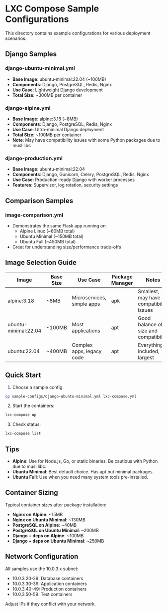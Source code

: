 # LXC Compose Sample Configurations

This directory contains example configurations for various deployment scenarios.

## Django Samples

### django-ubuntu-minimal.yml
- **Base Image**: ubuntu-minimal:22.04 (~100MB)
- **Components**: Django, PostgreSQL, Redis, Nginx
- **Use Case**: Lightweight Django development
- **Total Size**: ~300MB per container

### django-alpine.yml
- **Base Image**: alpine:3.18 (~8MB)
- **Components**: Django, PostgreSQL, Redis, Nginx
- **Use Case**: Ultra-minimal Django deployment
- **Total Size**: ~100MB per container
- **Note**: May have compatibility issues with some Python packages due to musl libc

### django-production.yml
- **Base Image**: ubuntu-minimal:22.04
- **Components**: Django, Gunicorn, Celery, PostgreSQL, Redis, Nginx
- **Use Case**: Production-ready Django with worker processes
- **Features**: Supervisor, log rotation, security settings

## Comparison Samples

### image-comparison.yml
- Demonstrates the same Flask app running on:
  - Alpine Linux (~60MB total)
  - Ubuntu Minimal (~150MB total)
  - Ubuntu Full (~450MB total)
- Great for understanding size/performance trade-offs

## Image Selection Guide

| Image | Base Size | Use Case | Package Manager | Notes |
|-------|-----------|----------|-----------------|-------|
| alpine:3.18 | ~8MB | Microservices, simple apps | apk | Smallest, may have compatibility issues |
| ubuntu-minimal:22.04 | ~100MB | Most applications | apt | Good balance of size and compatibility |
| ubuntu:22.04 | ~400MB | Complex apps, legacy code | apt | Everything included, largest |

## Quick Start

1. Choose a sample config:
```bash
cp sample-configs/django-ubuntu-minimal.yml lxc-compose.yml
```

2. Start the containers:
```bash
lxc-compose up
```

3. Check status:
```bash
lxc-compose list
```

## Tips

- **Alpine**: Use for Node.js, Go, or static binaries. Be cautious with Python due to musl libc.
- **Ubuntu Minimal**: Best default choice. Has apt but minimal packages.
- **Ubuntu Full**: Use when you need many system tools pre-installed.

## Container Sizing

Typical container sizes after package installation:

- **Nginx on Alpine**: ~15MB
- **Nginx on Ubuntu Minimal**: ~130MB
- **PostgreSQL on Alpine**: ~40MB
- **PostgreSQL on Ubuntu Minimal**: ~200MB
- **Django + deps on Alpine**: ~100MB
- **Django + deps on Ubuntu Minimal**: ~250MB

## Network Configuration

All samples use the 10.0.3.x subnet:
- 10.0.3.20-29: Database containers
- 10.0.3.30-39: Application containers
- 10.0.3.40-49: Production containers
- 10.0.3.50-59: Test containers

Adjust IPs if they conflict with your network.